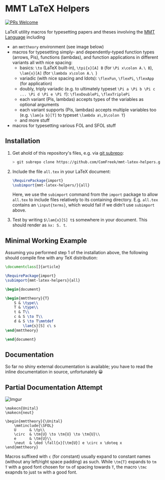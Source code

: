 # MMT LaTeX Helpers

[![PRs Welcome](https://img.shields.io/badge/PRs-welcome-brightgreen.svg?style=flat-square)](http://makeapullrequest.com)

LaTeX utility macros for typesetting papers and theses involving the [MMT Language](https://uniformal.github.io/) including

- an `mmttheory` environment (see image below)
- macros for typesetting simply- and dependently-typed function types (arrows, Pis), functions (lambdas), and function applications in different variants all with nice spacing:
  - basics: `\to` (LaTeX built-in), `\tpi{x}[A] B` (for `\Pi x\colon A.\ B`), `\lam{x}[A]` (for `\lambda x\colon A.\ `)
  - variadic (with nice spacing and ldots): `\flexFun`, `\flexPi`, `\flexApp` (for application)
  - doubly, triply variadic (e.g. to ultimately typeset `\Pi a \Pi b \Pi c ... \Pi d \Pi e \Pi f`): `\flexDoublePi`, `\flexTriplePi`
  - each variant (Pis, lambdas) accepts types of the variables as optional arguments
  - each variant supports (Pis, lambdas) accepts multiple variables too (e.g. `\lam{a b}[T]` to typeset `\lambda a\,b\colon T`)
  - and more stuff
- macros for typesetting various FOL and SFOL stuff

## Installation

1. Get ahold of this repository's files, e.g. via [git subrepo](https://github.com/ingydotnet/git-subrepo):

   ```bash
   > git subrepo clone https://github.com/ComFreek/mmt-latex-helpers.git mmt-latex-helpers
   ```
2. Include the file `all.tex` in your LaTeX document:

   ```tex
   \RequirePackage{import}
   \subimport{mmt-latex-helpers/}{all}
   ```
   
   Here, we use the `subimport` command from the `import` package to allow `all.tex` to include files relatively to its containing directory.
   E.g. `all.tex` contains an `\input{terms}`, which would fail if we didn't use `subimport` above.

3. Test by writing `$\lam{x}[S] t$` somewhere in your document. This should render as `λx: S. t`.

## Minimal Working Example

Assuming you performed step 1 of the installation above, the following should compile fine with any TeX distribution:

```tex
\documentclass[]{article}

\RequirePackage{import}
\subimport{mmt-latex-helpers}{all}

\begin{document}

\begin{mmttheory}{T}
	S & \type\\
	T & \type\\
	t & T\\
	c & S \to T\\
	d & S \to T\mmtdef
	    \lam{s}[S] c\ s
\end{mmttheory}

\end{document}
```

## Documentation

So far no shiny external documentation is available; you have to read the inline documentation in source, unfortunately 😀

## Partial Documentation Attempt

![Imgur](https://imgur.com/gpokLNm.png)

```
\makecn{Unital}
\makecn{neut}

\begin{mmttheory}{\Unital}
    \mmtinclude{\SFOL}
    U      & \tp\\
    \circ  & \tm{U} \to \tm{U} \to \tm{U}\\
    e      & \tm{U}\\
    \neut  & \ded \fall{x}[\tm{U}] e \circ x \doteq x
\end{mmttheory}
```

Macros suffixed with `c` (for *c*onstant) usually expand to constant names (without any left/right space padding) as such.
While `\tm{T}` expands to `tm T` with a good font chosen for `tm` of spacing towards `T`, the macro `\tmc` exapnds to just `tm` with a good font.

